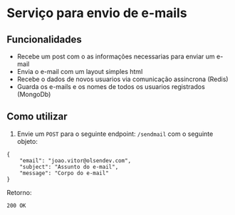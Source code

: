 # Serviço para envio de e-mails 

## Funcionalidades
- Recebe um post com o as informações necessarias para enviar um e-mail
- Envia o e-mail com um layout simples html
- Recebe o dados de novos usuarios via comunicação assincrona (Redis)
- Guarda os e-mails e os nomes de todos os usuarios registrados (MongoDb)

## Como utilizar

1. Envie um ``POST`` para o seguinte endpoint: ``/sendmail`` com o seguinte objeto:
```
{
    "email": "joao.vitor@olsendev.com",
    "subject": "Assunto do e-mail",
    "message": "Corpo do e-mail"
}
```
Retorno:
```
200 OK
```
